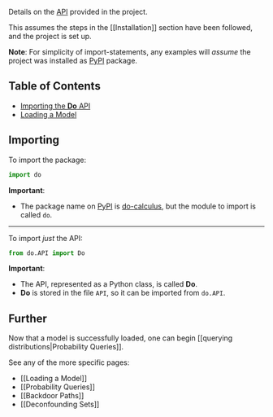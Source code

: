 Details on the [API](https://en.wikipedia.org/wiki/API) provided in the project.

This assumes the steps in the [[Installation]] section have been followed, and the project is set up.

**Note**: For simplicity of import-statements, any examples will *assume* the project was installed as [PyPI](https://pypi.org/project/do-calculus/) package.

## Table of Contents

* [Importing the **Do** API](#importing)
* [Loading a Model](#loading-a-model)

## Importing

To import the package:

```python
import do
```

**Important**:
- The package name on [PyPI](https://pypi.org/) is [do-calculus](https://pypi.org/project/do-calculus/), but the module to import is called ``do``.

<hr />

To import *just* the API:

```python
from do.API import Do
```

**Important**:
- The API, represented as a Python class, is called **Do**.
- **Do** is stored in the file ``API``, so it can be imported from ``do.API``.

## Further

Now that a model is successfully loaded, one can begin [[querying distributions|Probability Queries]].

See any of the more specific pages:
* [[Loading a Model]]
* [[Probability Queries]]
* [[Backdoor Paths]]
* [[Deconfounding Sets]]
